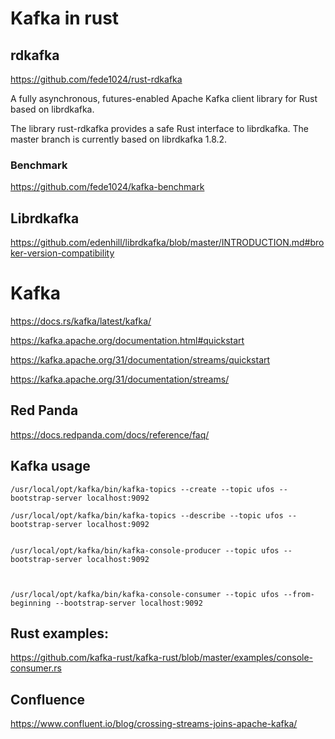 # Kafka in rust


## rdkafka

https://github.com/fede1024/rust-rdkafka


A fully asynchronous, futures-enabled Apache Kafka client library for Rust based on librdkafka.

The library
rust-rdkafka provides a safe Rust interface to librdkafka. The master branch is currently based on librdkafka 1.8.2.


### Benchmark

https://github.com/fede1024/kafka-benchmark





## Librdkafka

https://github.com/edenhill/librdkafka/blob/master/INTRODUCTION.md#broker-version-compatibility





# Kafka



https://docs.rs/kafka/latest/kafka/



https://kafka.apache.org/documentation.html#quickstart



https://kafka.apache.org/31/documentation/streams/quickstart



https://kafka.apache.org/31/documentation/streams/


## Red Panda

https://docs.redpanda.com/docs/reference/faq/






## Kafka usage


```shell
/usr/local/opt/kafka/bin/kafka-topics --create --topic ufos --bootstrap-server localhost:9092

/usr/local/opt/kafka/bin/kafka-topics --describe --topic ufos --bootstrap-server localhost:9092


/usr/local/opt/kafka/bin/kafka-console-producer --topic ufos --bootstrap-server localhost:9092



/usr/local/opt/kafka/bin/kafka-console-consumer --topic ufos --from-beginning --bootstrap-server localhost:9092

```





## Rust examples:

https://github.com/kafka-rust/kafka-rust/blob/master/examples/console-consumer.rs



## Confluence

https://www.confluent.io/blog/crossing-streams-joins-apache-kafka/



